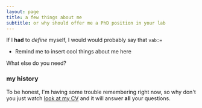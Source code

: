 ```yaml
---
layout: page
title: a few things about me
subtitle: or why should offer me a PhD position in your lab
---
```


If I **had** to _define_ myself, I would would probably say that `vab:=`
- Remind me to insert cool things about me here

What else do you need?

### my history

To be honest, I'm having some trouble remembering right now, so why don't you just watch [look at my CV](https://vabarya.github.io) and it will answer **all** your questions.
